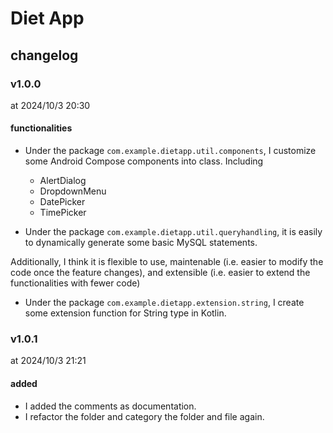 # Diet App
## changelog
### v1.0.0

at 2024/10/3 20:30

#### functionalities

+ Under the package `com.example.dietapp.util.components`, I customize some Android Compose components into class. Including
  - AlertDialog
  - DropdownMenu
  - DatePicker
  - TimePicker
  
+ Under the package `com.example.dietapp.util.queryhandling`, it is easily to dynamically generate some basic MySQL statements.

Additionally, I think it is flexible to use, maintenable (i.e. easier to modify the code once the feature changes), and extensible (i.e. easier to extend the functionalities with fewer code)

+ Under the package `com.example.dietapp.extension.string`, I create some extension function for String type in Kotlin.
  
### v1.0.1
at 2024/10/3 21:21 

#### added
+ I added the comments as documentation.
+ I refactor the folder and category the folder and file again.
